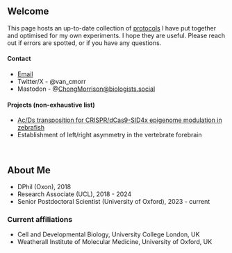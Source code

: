 ## Welcome

This page hosts an up-to-date collection of [protocols](https://vchongmorrison.github.io/protocols/) I have put together and optimised for my own experiments. I hope they are useful. Please reach out if errors are spotted, or if you have any questions.

#### Contact

- [Email](https://vchongmorrison.github.io/email/)
- Twitter/X - @van_cmorr
- Mastodon - @ChongMorrison@biologists.social

#### Projects (non-exhaustive list)

- [Ac/Ds transposition for CRISPR/dCas9-SID4x epigenome modulation in zebrafish](https://vchongmorrison.github.io/zfCRISPRi/)
- Establishment of left/right asymmetry in the vertebrate forebrain

<br>

## About Me

- DPhil (Oxon), 2018
- Research Associate (UCL), 2018 - 2024
- Senior Postdoctoral Scientist (University of Oxford), 2023 - current

### Current affiliations
- Cell and Developmental Biology, University College London, UK
- Weatherall Institute of Molecular Medicine, University of Oxford, UK

